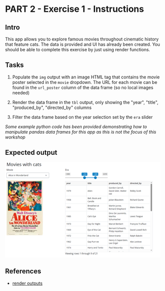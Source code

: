 # PART 2 - Exercise 1 - Instructions

## Intro

This app allows you to explore famous movies throughout cinematic history that
feature cats. The data is provided and UI has already been created. You should
be able to complete this exercise by just using render functions.

## Tasks

1. Populate the `img` output with an image HTML tag that contains the movie
   poster selected in the `movie` dropdown. The URL for each movie can be found
   in the `url_poster` column of the data frame (so no local images needed)

2. Render the data frame in the `tbl` output, only showing the "year", "title",
   "produced_by", "directed_by" columns

3. Filter the data frame based on the year selection set by the `era` slider

_Some example python code has been provided demonstrating how to manipulate
pandas data frames for this app as this is not the focus of this workshop_

## Expected output

![screenshot](exercise1_screenshot.png)

## References

- [render outputs](https://shiny.posit.co/py/components/#outputs)
